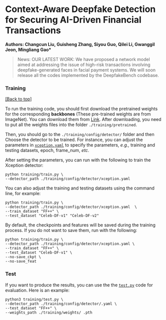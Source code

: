 # Context-Aware Deepfake Detection for Securing AI-Driven Financial Transactions
<b> Authors: Changcun Liu</a>, Guisheng Zhang</a>, Siyou Guo</a>, Qilei Li</a>, Gwanggil Jeon</a>, Mingliang Gao*</a>  </b>


> News:
> OUR LATEST WORK:  We have proposed a network model aimed at addressing the issue of high-risk transactions involving deepfake-generated faces in facial payment systems.  We will soon release all the codes implemented by the DeepfakeBench codebase.


### Training 

<a href="#top">[Back to top]</a>

To run the training code, you should first download the pretrained weights for the corresponding **backbones** (These pre-trained weights are from ImageNet). You can download them from [Link](https://github.com/SCLBD/DeepfakeBench/releases/download/v1.0.0/pretrained.zip). After downloading, you need to put all the weights files into the folder `./training/pretrained`.

Then, you should go to the `./training/config/detector/` folder and then Choose the detector to be trained. For instance, you can adjust the parameters in [`xception.yaml`](./training/config/detector/xception.yaml) to specify the parameters, *e.g.,* training and testing datasets, epoch, frame_num, *etc*.

After setting the parameters, you can run with the following to train the Xception detector:

```
python training/train.py \
--detector_path ./training/config/detector/xception.yaml
```

You can also adjust the training and testing datasets using the command line, for example:

```
python training/train.py \
--detector_path ./training/config/detector/xception.yaml  \
--train_dataset "FF++" \
--test_dataset "Celeb-DF-v1" "Celeb-DF-v2"
```

By default, the checkpoints and features will be saved during the training process. If you do not want to save them, run with the following:

```
python training/train.py \
--detector_path ./training/config/detector/xception.yaml \
--train_dataset "FF++" \
--test_dataset "Celeb-DF-v1" \
--no-save_ckpt \
--no-save_feat
```

### Test

If you want to produce the results, you can use the the [`test.py`](./training/test.py) code for evaluation. Here is an example:

```
python3 training/test.py \
--detector_path ./training/config/detector/.yaml \
--test_dataset "FF++" \
--weights_path ./training/weights/ .pth
```

